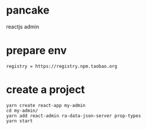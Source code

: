 # pancake
reactjs admin

# prepare env

```
registry = https://registry.npm.taobao.org
```

# create a project

```
yarn create react-app my-admin
cd my-admin/
yarn add react-admin ra-data-json-server prop-types
yarn start
```

